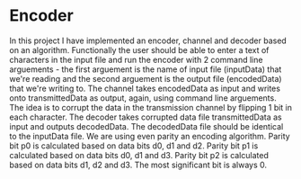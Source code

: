 # Encoder
In this project I have implemented an encoder, channel and decoder based on an algorithm. Functionally the user should be able to enter a text of characters in the input
file and run the encoder with 2 command line arguements - the first arguement is the name of input file (inputData) that we're reading and the second arguement is the
output file (encodedData) that we're writing to. The channel takes encodedData as input and writes onto transmittedData as output, again, using command line arguements. 
The idea is to corrupt the data in the transmission channel by flipping 1 bit in each character. The decoder takes corrupted data file transmittedData as input and 
outputs decodedData. The decodedData file should be identical to the inputData file. We are using even parity an encoding algorithm. Parity bit p0 is calculated based
on data bits d0, d1 and d2. Parity bit p1 is calculated based on data bits d0, d1 and d3. Parity bit p2 is calculated based on data bits d1, d2 and d3. The most 
significant bit is always 0.
